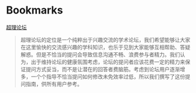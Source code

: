 # Bookmarks


[超理论坛](https://chaoli.club/)
> 超理论坛的定位是一个纯粹出于兴趣交流的学术论坛，我们希望能够让大家在这里愉快的交流感兴趣的学科知识，也乐于见到大家能够互相帮助、答疑解惑。但是不恰当的提问会导致信息沟通不畅、浪费参与者精力。我们认为，出于维持论坛的健康氛围考虑，论坛的提问者应该花费一定的精力来保证提问方式妥当，而不是让潜在的回答者费脑筋。考虑到论坛用户逐渐增多，一个个指导不恰当提问如何修改未免效率过低，所以我们撰写了这份提问指南，供所有用户参考。

